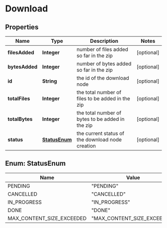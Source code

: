 

# Download

## Properties

Name | Type | Description | Notes
------------ | ------------- | ------------- | -------------
**filesAdded** | **Integer** | number of files added so far in the zip |  [optional]
**bytesAdded** | **Integer** | number of bytes added so far in the zip |  [optional]
**id** | **String** | the id of the download node |  [optional]
**totalFiles** | **Integer** | the total number of files to be added in the zip |  [optional]
**totalBytes** | **Integer** | the total number of bytes to be added in the zip |  [optional]
**status** | [**StatusEnum**](#StatusEnum) | the current status of the download node creation |  [optional]



## Enum: StatusEnum

Name | Value
---- | -----
PENDING | &quot;PENDING&quot;
CANCELLED | &quot;CANCELLED&quot;
IN_PROGRESS | &quot;IN_PROGRESS&quot;
DONE | &quot;DONE&quot;
MAX_CONTENT_SIZE_EXCEEDED | &quot;MAX_CONTENT_SIZE_EXCEEDED&quot;



